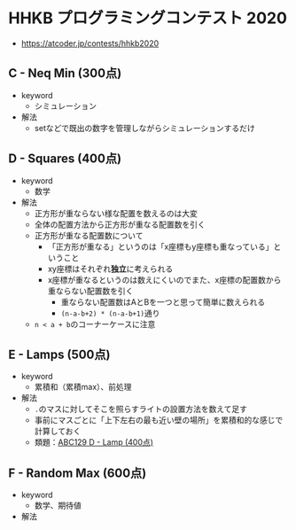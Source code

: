 # HHKB プログラミングコンテスト 2020
* https://atcoder.jp/contests/hhkb2020


## C - Neq Min (300点)
* keyword
  - シミュレーション
* 解法
  - setなどで既出の数字を管理しながらシミュレーションするだけ


## D - Squares (400点)
* keyword
  - 数学
* 解法
  - 正方形が重ならない様な配置を数えるのは大変
  - 全体の配置方法から正方形が重なる配置数を引く
  - 正方形が重なる配置数について
    - 「正方形が重なる」というのは「x座標もy座標も重なっている」ということ
    - xy座標はそれぞれ**独立**に考えられる
    - x座標が重なるというのは数えにくいのでまた、x座標の配置数から重ならない配置数を引く
      - 重ならない配置数はAとBを一つと思って簡単に数えられる
      - `(n-a-b+2) * (n-a-b+1)`通り
  - `n < a + b`のコーナーケースに注意


## E - Lamps (500点)
* keyword
  - 累積和（累積max）、前処理
* 解法
  - `.`のマスに対してそこを照らすライトの設置方法を数えて足す
  - 事前にマスごとに「上下左右の最も近い壁の場所」を累積和的な感じで計算しておく
  - 類題：[ABC129 D - Lamp (400点)]( https://atcoder.jp/contests/abc129/tasks/abc129_d )


## F - Random Max (600点)
* keyword
  - 数学、期待値
* 解法
